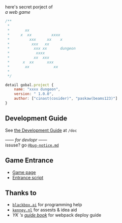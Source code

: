 #

here's secret porject of  
_a web game_

```js
/**
 *
 *       xx
 *     x  xx         xxxx
 *         xxx     xx    x
 *          xxx   xx
 *           xxx xx      dungeon
 *            xxxx
 *           xx  xxx
 *      x  xx      xxx
 *       xx           xx
 *
 */

detail gobal.project {
    name: "xxxx dungeon",
    version: " 1.0.0",
    author: ["cinast(cosider)", "paskaw(beams123)"]
}
```

## Development Guide

See [the Development Guide](/doc/devguide.md) at `/doc`

—— _for devlopr_ ——  
issuse? go [`@bug-notice.md`](/doc/@bug-notice.md)

## Game Entrance

-   [Game page](/page/game.html)
-   [Entrance script](/source/runtime/enter.ts)

## Thanks to

-   [`blackbox.ai`](https://www.blackbox.ai/) for programming help
-   [`kenney.nl`](https://kenney.nl/) for assests & idea aid
-   _YK 's [guide book](https://juejin.cn/post/7036300546839412750)_ for webpack deploy guide
